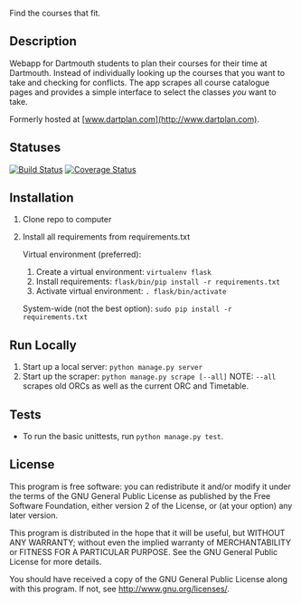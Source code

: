 Find the courses that fit.

## Description
Webapp for Dartmouth students to plan their courses for their time at Dartmouth. Instead of individually looking up the courses that you want to take and checking for conflicts. The app scrapes all course catalogue pages and provides a simple interface to select the classes _you_ want to take.

Formerly hosted at [www.dartplan.com](http://www.dartplan.com).

## Statuses
[![Build Status](https://travis-ci.org/alexgerstein/dartmouth-major-planner.svg?branch=master)](https://travis-ci.org/alexgerstein/dartmouth-major-planner)
[![Coverage Status](https://coveralls.io/repos/alexgerstein/dartmouth-major-planner/badge.svg?branch=master)](https://coveralls.io/r/alexgerstein/dartmouth-major-planner?branch=master)

## Installation
1. Clone repo to computer
2. Install all requirements from requirements.txt

	Virtual environment (preferred):
	1. Create a virtual environment: ```virtualenv flask```
	2. Install requirements: ```flask/bin/pip install -r requirements.txt```
	3. Activate virtual environment: ```. flask/bin/activate```

	System-wide (not the best option): ```sudo pip install -r requirements.txt```

## Run Locally
1. Start up a local server: ```python manage.py server```
2. Start up the scraper: ```python manage.py scrape [--all]``` NOTE: ```--all``` scrapes old ORCs as well as the current ORC and Timetable.

## Tests
* To run the basic unittests, run ```python manage.py test```.

## License
This program is free software: you can redistribute it and/or modify it under the terms of the GNU General Public License as published by the Free Software Foundation, either version 2 of the License, or (at your option) any later version.

This program is distributed in the hope that it will be useful, but WITHOUT ANY WARRANTY; without even the implied warranty of MERCHANTABILITY or FITNESS FOR A PARTICULAR PURPOSE. See the GNU General Public License for more details.

You should have received a copy of the GNU General Public License along with this program. If not, see http://www.gnu.org/licenses/.
